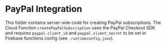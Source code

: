 # PayPal Integration

This folder contains server-side code for creating PayPal subscriptions.
The Cloud Function `createPayPalSubscription` uses the PayPal Checkout SDK
and requires `paypal.client_id` and `paypal.client_secret` to be set in
Firebase functions config (see `.runtimeconfig.json`).
